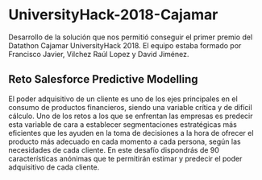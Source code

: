 # UniversityHack-2018-Cajamar
Desarrollo de la solución que nos permitió conseguir el primer premio del Datathon Cajamar UniversityHack 2018. El equipo estaba formado por Francisco Javier, Vilchez Raúl Lopez y David Jiménez.

## Reto Salesforce Predictive Modelling

El poder adquisitivo de un cliente es uno de los ejes principales en el consumo de productos financieros, siendo una variable crítica y de difícil cálculo. Uno de los retos a los que se enfrentan las empresas es predecir esta variable de cara a establecer segmentaciones estratégicas más eficientes que les ayuden en la toma de decisiones a la hora de ofrecer el producto más adecuado en cada momento a cada persona, según las necesidades de cada cliente. En este desafío dispondrás de 90 características anónimas que te permitirán estimar y predecir el poder adquisitivo de cada cliente.
